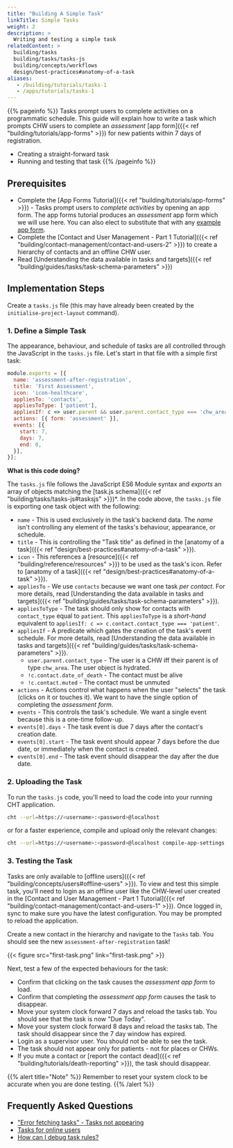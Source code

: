```yaml
---
title: "Building A Simple Task"
linkTitle: Simple Tasks
weight: 2
description: >
  Writing and testing a simple task
relatedContent: >
  building/tasks
  building/tasks/tasks-js
  building/concepts/workflows
  design/best-practices#anatomy-of-a-task
aliases:
   - /building/tutorials/tasks-1
   - /apps/tutorials/tasks-1
---
```


{{% pageinfo %}}
Tasks prompt users to complete activities on a programmatic schedule. This guide will explain how to write a task which prompts CHW users to complete an _assessment_ [app form]({{< ref "building/tutorials/app-forms" >}}) for new patients within 7 days of registration.

- Creating a straight-forward task
- Running and testing that task
{{% /pageinfo %}}

## Prerequisites

* Complete the [App Forms Tutorial]({{< ref "building/tutorials/app-forms" >}}) - Tasks prompt users to _complete activities_ by opening an app form. The app forms tutorial produces an _assessment_ app form which we will use here. You can also elect to substitute that with any [example app form](https://github.com/medic/cht-core/tree/master/config/default/forms/app).
* Complete the [Contact and User Management - Part 1 Tutorial]({{< ref "building/contact-management/contact-and-users-2" >}}) to create a hierarchy of contacts and an offline CHW user. 
* Read [Understanding the data available in tasks and targets]({{< ref "building/guides/tasks/task-schema-parameters" >}})

## Implementation Steps

Create a `tasks.js` file (this may have already been created by the `initialise-project-layout` command).

### 1. Define a Simple Task

The appearance, behaviour, and schedule of tasks are all controlled through the JavaScript in the `tasks.js` file. Let's start in that file with a simple first task:

```javascript
module.exports = [{
  name: 'assessment-after-registration',
  title: 'First Assessment',
  icon: 'icon-healthcare',
  appliesTo: 'contacts',
  appliesToType: ['patient'],
  appliesIf: c => user.parent && user.parent.contact_type === 'chw_area' && !c.contact.date_of_death && !c.contact.muted,
  actions: [{ form: 'assessment' }],
  events: [{
    start: 7,
    days: 7,
    end: 0,
  }],
}];
```

**What is this code doing?**

The `tasks.js` file follows the JavaScript ES6 Module syntax and _exports_ an array of objects matching the [task.js schema]({{< ref "building/tasks/tasks-js#tasksjs" >}})*. In the code above, the `tasks.js` file is exporting one task object with the following:

* `name` - This is used exclusively in the task's backend data. The _name_ isn't controlling any element of the tasks's behaviour, appearance, or schedule.
* `title` - This is controlling the "Task title" as defined in the [anatomy of a task]({{< ref "design/best-practices#anatomy-of-a-task" >}}).
* `icon` - This references a [resource]({{< ref "building/reference/resources" >}}) to be used as the task's icon. Refer to [anatomy of a task]({{< ref "design/best-practices#anatomy-of-a-task" >}}).
* `appliesTo` - We use `contacts` because we want one task _per contact_. For more details, read [Understanding the data available in tasks and targets]({{< ref "building/guides/tasks/task-schema-parameters" >}}).
* `appliesToType` - The task should only show for contacts with `contact_type` equal to `patient`. This `appliesToType` is a _short-hand_ equivalent to `appliesIf: c => c.contact.contact_type === 'patient'`.
* `appliesIf` - A predicate which gates the creation of the task's event schedule. For more details, read [Understanding the data available in tasks and targets]({{< ref "building/guides/tasks/task-schema-parameters" >}}).
  * `user.parent.contact_type` - The user is a CHW iff their parent is of type `chw_area`. The user object is hydrated.
  * `!c.contact.date_of_death` - The contact must be alive
  * `!c.contact.muted` - The contact must be unmuted
* `actions` - Actions control what happens when the user "selects" the task (clicks on it or touches it). We want to have the single option of completing the _assessment form_.
* `events` - This controls the task's schedule. We want a single event because this is a one-time follow-up. 
* `events[0].days` - The task event is due 7 days after the contact's creation date.
* `events[0].start` - The task event should appear 7 days before the due date, or immediately when the contact is created.
* `events[0].end` - The task event should disappear the day after the due date.

### 2. Uploading the Task

To run the `tasks.js` code, you'll need to load the code into your running CHT application. 

```zsh
cht --url=https://<username>:<password>@localhost
```

or for a faster experience, compile and upload only the relevant changes:

```zsh
cht --url=https://<username>:<password>@localhost compile-app-settings upload-app-settings
```

### 3. Testing the Task

Tasks are only available to [offline users]({{< ref "building/concepts/users#offline-users" >}}). To view and test this simple task, you'll need to login as an offline user like the CHW-level user created in the [Contact and User Management - Part 1 Tutorial]({{< ref "building/contact-management/contact-and-users-1" >}}). Once logged in, sync to make sure you have the latest configuration. You may be prompted to reload the application. 

Create a new contact in the hierarchy and navigate to the `Tasks` tab. You should see the new `assessment-after-registration` task!

{{< figure src="first-task.png" link="first-task.png" >}}

Next, test a few of the expected behaviours for the task:

* Confirm that clicking on the task causes the _assessment app form_ to load.
* Confirm that completing the _assessment app form_ causes the task to disappear.
* Move your system clock forward 7 days and reload the tasks tab. You should see that the task is now "Due Today".
* Move your system clock forward 8 days and reload the tasks tab. The task should disappear since the 7 day window has expired.
* Login as a supervisor user. You should not be able to see the task.
* The task should not appear only for patients - not for places or CHWs.
* If you mute a contact or [report the contact dead]({{< ref "building/tutorials/death-reporting" >}}), the task should disappear.

{{% alert title="Note" %}} Remember to reset your system clock to be accurate when you are done testing. {{% /alert %}}

## Frequently Asked Questions

- ["Error fetching tasks" - Tasks not appearing](https://forum.communityhealthtoolkit.org/t/error-fetching-tasks-tasks-not-appearing/537)
- [Tasks for online users](https://forum.communityhealthtoolkit.org/t/tasks-for-online-users/574)
- [How can I debug task rules?](https://forum.communityhealthtoolkit.org/t/how-can-i-debug-task-rules/108)
